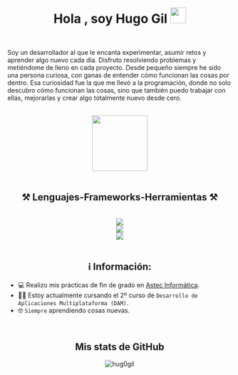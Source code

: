 <h1 align="center"><b>Hola , soy Hugo Gil </b><img src="https://media.giphy.com/media/hvRJCLFzcasrR4ia7z/giphy.gif" width="35"></h1>
<br>
<p>
Soy un desarrollador al que le encanta experimentar, asumir retos y aprender algo nuevo cada día. Disfruto resolviendo problemas y metiéndome de lleno en cada proyecto. Desde pequeño siempre he sido una persona curiosa, con ganas de entender cómo funcionan las cosas por dentro. Esa curiosidad fue la que me llevó a la programación, donde no solo descubro cómo funcionan las cosas, sino que también puedo trabajar con ellas, mejorarlas y crear algo totalmente nuevo desde cero.
</p>
<br>
<div align="center">
  <img src="https://media.giphy.com/media/v1.Y2lkPTc5MGI3NjExNWlzajNxbWFxc3oxbGh6enluZW50azJ4eGJ6dmlvZmk5NHNzZThzdSZlcD12MV9naWZzX3NlYXJjaCZjdD1n/HzPtbOKyBoBFsK4hyc/giphy.gif" width="125"/>
</div>
<br>

<h2 align="center">⚒️ Lenguajes-Frameworks-Herramientas ⚒️</h2>
<br/>
<div align="center">
    <img src="https://skillicons.dev/icons?i=html,css,js,typescript,php,java,cs,py" /> <br>
  <img src="https://skillicons.dev/icons?i=angular,nodejs,express,spring" /><br>
    <img src="https://skillicons.dev/icons?i=mongodb,postgres,mysql,apple,postman,unity,vscode,vercel,docker,git,linux" />
</div>
<br>

<h2 align="center">ℹ️ Información:</h2>

- 💻 Realizo mis prácticas de fin de grado en [Astec Informática](https://www.astec-informatica.com).
- :student: Estoy actualmente cursando el 2º curso de `Desarrollo de Aplicaciones Multiplataforma (DAM)`.
- :nerd_face: `Siempre` aprendiendo cosas nuevas.
<!--- :boom: Puedes visitar mi web [MY WEBSITE].-->
<br>



<h2 align="center">Mis stats de GitHub </h2>
<p align="center"><img align="center" src="https://github-readme-stats.vercel.app/api/top-langs?username=hug0gil&show_icons=true&theme=dark&locale=en&layout=compact" alt="hug0gil" /></p>

<!--
**hug0gil/hug0gil** is a ✨ _special_ ✨ repository because its `README.md` (this file) appears on your GitHub profile.

Here are some ideas to get you started:

- 🔭 I’m currently working on ...
- 🌱 I’m currently learning ...
- 👯 I’m looking to collaborate on ...
- 🤔 I’m looking for help with ...
- 💬 Ask me about ...
- 📫 How to reach me: ...
- 😄 Pronouns: ...
- ⚡ Fun fact: ...
-->
